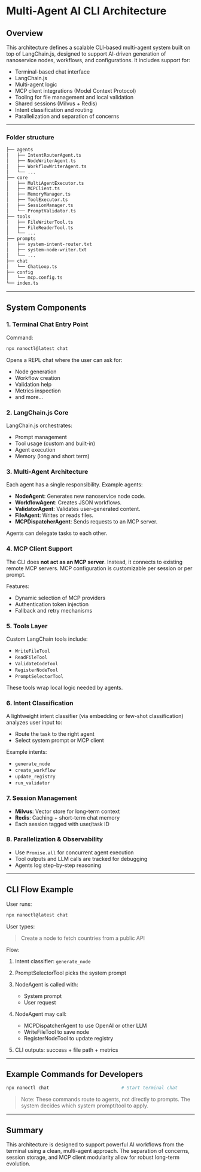 # Multi-Agent AI CLI Architecture

## Overview

This architecture defines a scalable CLI-based multi-agent system built on top of LangChain.js, designed to support AI-driven generation of nanoservice nodes, workflows, and configurations. It includes support for:

* Terminal-based chat interface
* LangChain.js
* Multi-agent logic
* MCP client integrations (Model Context Protocol)
* Tooling for file management and local validation
* Shared sessions (Milvus + Redis)
* Intent classification and routing
* Parallelization and separation of concerns

---

### Folder structure

```txt
├── agents
│   ├── IntentRouterAgent.ts
│   ├── NodeWriterAgent.ts
│   ├── WorkflowWriterAgent.ts
│   └── ...
├── core
│   ├── MultiAgentExecutor.ts
│   ├── MCPClient.ts
│   ├── MemoryManager.ts
│   ├── ToolExecutor.ts
│   ├── SessionManager.ts
│   └── PromptValidator.ts
├── tools
│   ├── FileWriterTool.ts
│   ├── FileReaderTool.ts
│   └── ...
├── prompts
│   ├── system-intent-router.txt
│   ├── system-node-writer.txt
│   └── ...
├── chat
│   └── ChatLoop.ts
├── config
│   └── mcp.config.ts
└── index.ts
```

---

## System Components

### 1. Terminal Chat Entry Point

Command:

```bash
npx nanoctl@latest chat
```

Opens a REPL chat where the user can ask for:

* Node generation
* Workflow creation
* Validation help
* Metrics inspection
* and more...

### 2. LangChain.js Core

LangChain.js orchestrates:

* Prompt management
* Tool usage (custom and built-in)
* Agent execution
* Memory (long and short term)

### 3. Multi-Agent Architecture

Each agent has a single responsibility. Example agents:

* **NodeAgent**: Generates new nanoservice node code.
* **WorkflowAgent**: Creates JSON workflows.
* **ValidatorAgent**: Validates user-generated content.
* **FileAgent**: Writes or reads files.
* **MCPDispatcherAgent**: Sends requests to an MCP server.

Agents can delegate tasks to each other.

### 4. MCP Client Support

The CLI does **not act as an MCP server**. Instead, it connects to existing remote MCP servers. MCP configuration is customizable per session or per prompt.

Features:

* Dynamic selection of MCP providers
* Authentication token injection
* Fallback and retry mechanisms

### 5. Tools Layer

Custom LangChain tools include:

* `WriteFileTool`
* `ReadFileTool`
* `ValidateCodeTool`
* `RegisterNodeTool`
* `PromptSelectorTool`

These tools wrap local logic needed by agents.

### 6. Intent Classification

A lightweight intent classifier (via embedding or few-shot classification) analyzes user input to:

* Route the task to the right agent
* Select system prompt or MCP client

Example intents:

* `generate_node`
* `create_workflow`
* `update_registry`
* `run_validator`

### 7. Session Management

* **Milvus**: Vector store for long-term context
* **Redis**: Caching + short-term chat memory
* Each session tagged with user/task ID

### 8. Parallelization & Observability

* Use `Promise.all` for concurrent agent execution
* Tool outputs and LLM calls are tracked for debugging
* Agents log step-by-step reasoning

---

## CLI Flow Example

User runs:

```bash
npx nanoctl@latest chat
```

User types:

> Create a node to fetch countries from a public API

Flow:

1. Intent classifier: `generate_node`
2. PromptSelectorTool picks the system prompt
3. NodeAgent is called with:

   * System prompt
   * User request
4. NodeAgent may call:

   * MCPDispatcherAgent to use OpenAI or other LLM
   * WriteFileTool to save node
   * RegisterNodeTool to update registry
5. CLI outputs: success + file path + metrics

---

## Example Commands for Developers

```bash
npx nanoctl chat                           # Start terminal chat
```

> Note: These commands route to agents, not directly to prompts. The system decides which system prompt/tool to apply.

---

## Summary

This architecture is designed to support powerful AI workflows from the terminal using a clean, multi-agent approach. The separation of concerns, session storage, and MCP client modularity allow for robust long-term evolution.
